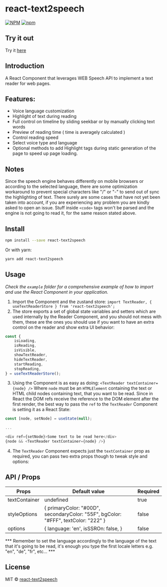 # react-text2speech

[![NPM](https://img.shields.io/npm/v/react-text2speech.svg)](https://www.npmjs.com/package/react-text2speech)
[![npm](https://img.shields.io/npm/dm/react-text2speech.svg)](https://www.npmjs.com/package/react-text2speech)

## Try it out

Try it [here](https://kais3rp.github.io/react-text2speech/)

## Introduction

A React Component that leverages WEB Speech API to implement a text reader for web pages.

## Features:

-   Voice language customization
-   Highlight of text during reading
-   Full control on timeline by sliding seekbar or by manually clicking text words
-   Preview of reading time ( time is averagely calculated )
-   Control reading speed
-   Select voice type and language
-   Optional methods to add Highlight tags during static generation of the page to speed up page loading.

## Notes

Since the speech engine behaves differently on mobile browsers or according to the selected language, there are some optimization workaround to prevent special characters like "/" or "-" to send out of sync the highlighting of text. There surely are some cases that have not yet been taken into account, if you are experiencing any problem you are kindly asked to open an issue.
Stuff inside `<code>` tags won't be parsed and the engine is not going to read it, for the same reason stated above.

## Install

```bash
npm install --save react-text2speech
```

Or with yarn:

```bash
yarn add react-text2speech
```

## Usage

_Check the `example` folder for a comprehensive example of how to import and use the React Component in your application._

1. Import the Component and the zustand store:
   `import TextReader, { useTextReaderStore } from 'react-text2speech';`
2. The store exports a set of global state variables and setters which are used internally by the Reader Component, and you should not mess with them, these are the ones you should use if you want to have an extra control on the reader and show extra UI behavior:

```javascript
const {
	isLoading,
	isReading,
	isVisible,
	showTextReader,
	hideTextReader,
	startReading,
	stopReading,
} = useTextReaderStore();
```

3. Using the Component is as easy as doing:
   `<TextReader textContainer={node} />`
   Where `node` must be an `HTMLElement` containing the text or HTML child nodes containing text, that you want to be read.
   Since in React the DOM refs receive the reference to the DOM element after the first render, the best way to pass the `ref` to the `TextReader` Component is setting it as a React State:

```javascript
const [node, setNode] = useState(null);

...

<div ref={setNode}>Some text to be read here</div>
{node && <TextReader textContainer={node} />}

```

4. The `TextReader` Component expects just the `textContainer` prop as required, you can pass two extra props though to tweak style and options:

## API / Props

| Props         | Default value                                                                                                                                                                                     | Required |
| ------------- | ------------------------------------------------------------------------------------------------------------------------------------------------------------------------------------------------- | -------- |
| textContainer | undefined                                                                                                                                                                                         | true     |
| styleOptions  | { primaryColor: "#00D", secondaryColor: "55F", bgColor: "#FFF", textColor: "222" }                                                                                                                | false    |
| options       | { language: 'en', isSSROn: false, } | false    |

*** Remember to set the language accordingly to the language of the text that it's going to be read, it's enough you type the first locale letters e.g. "en", "de", "fr", etc... ***

## License

MIT © [react-text2speech](https://github.com/Kais3rP/react-text2speech)
